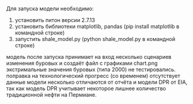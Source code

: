 Для запуска модели необходимо:

1. установить питон версии 2.7.13
2. установить библиотеки matplotlib, pandas (pip install matplotlib в командной строке)
3. запустить shale_model.py (python shale_model.py в командной строке)

модель после запуска принимает на вход несколько сценариев изменения буровых и создаёт файл с графиками chart.png
экстримальные значения буровых (типа 2000) не тестировались.
поправка на технологический прогресс (со временем) отсутствует
данные модели несколько отличаются от отчёта и модели DPR от EIA, так как модель DPR учитывает некоторое лишнее количество традиционной нефти на Пермиане.
